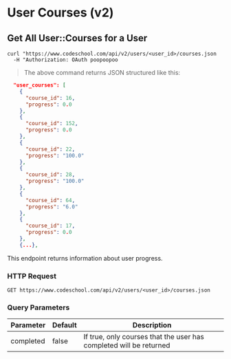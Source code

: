 # User Courses (v2)

## Get All User::Courses for a User

```shell
curl "https://www.codeschool.com/api/v2/users/<user_id>/courses.json
  -H "Authorization: OAuth poopoopoo
```

> The above command returns JSON structured like this:

```json
  "user_courses": [
    {
      "course_id": 16,
      "progress": 0.0
    },
    {
      "course_id": 152,
      "progress": 0.0
    },
    {
      "course_id": 22,
      "progress": "100.0"
    },
    {
      "course_id": 28,
      "progress": "100.0"
    },
    {
      "course_id": 64,
      "progress": "6.0"
    },
    {
      "course_id": 17,
      "progress": 0.0
    },
    {...},
```

This endpoint returns information about user progress.

### HTTP Request

`GET https://www.codeschool.com/api/v2/users/<user_id>/courses.json`

### Query Parameters

| Parameter | Default | Description                                                        |
|-----------|---------|--------------------------------------------------------------------|
| completed | false   | If true, only courses that the user has completed will be returned |
